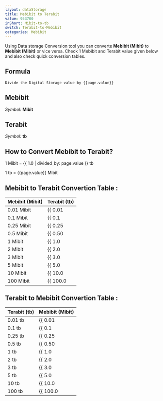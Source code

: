 ```yaml
---
layout: dataStorage
title: Mebibit to Terabit
value: 953700
inShort: Mibit-to-tb
switch: Terabit-to-Mebibit
categories: Mebibit
---
```


Using Data storage Conversion tool you can converte **Mebibit (Mibit)** to **Mebibit (Mibit)** or vice versa. Check 1 Mebibit and Terabit value given below and also check quick conversion tables.

## Formula
`Divide the Digital Storage value by {{page.value}}`

## Mebibit
*Symbol:* **Mibit**

## Terabit
*Symbol:* **tb**

## How to Convert Mebibit to Terabit?

1 Mibit = {{ 1.0 | divided_by: page.value }} tb

1 tb = {{page.value}} Mibit


## Mebibit to Terabit Convertion Table :

| Mebibit (Mibit) | Terabit (tb) |
| ---- | ---- |
| 0.01 Mibit | {{ 0.01 | divided_by: page.value }} tb |
| 0.1 Mibit | {{ 0.1 | divided_by: page.value }} tb |
| 0.25 Mibit | {{ 0.25 | divided_by: page.value }} tb |
| 0.5 Mibit | {{ 0.50 | divided_by: page.value }} tb |
| 1 Mibit | {{ 1.0 | divided_by: page.value }} tb |
| 2 Mibit | {{ 2.0 | divided_by: page.value }} tb |
| 3 Mibit | {{ 3.0 | divided_by: page.value }} tb |
| 5 Mibit | {{ 5.0 | divided_by: page.value }} tb |
| 10 Mibit | {{ 10.0 | divided_by: page.value }} tb |
| 100 Mibit | {{ 100.0 | divided_by: page.value }} tb |

## Terabit to Mebibit Convertion Table :

| Terabit (tb) | Mebibit (Mibit) |
| ---- | ---- |
| 0.01 tb | {{ 0.01 | times: page.value }} Mibit |
| 0.1 tb | {{ 0.1 | times: page.value }} Mibit |
| 0.25 tb | {{ 0.25 | times: page.value }} Mibit |
| 0.5 tb | {{ 0.50 | times: page.value }} Mibit |
| 1 tb | {{ 1.0 | times: page.value }} Mibit |
| 2 tb | {{ 2.0 | times: page.value }} Mibit |
| 3 tb | {{ 3.0 | times: page.value }} Mibit |
| 5 tb | {{ 5.0 | times: page.value }} Mibit |
| 10 tb | {{ 10.0 | times: page.value }} Mibit |
| 100 tb | {{ 100.0 | times: page.value }} Mibit |


<script>
document.getElementById('selectInput')[7].selected = true
document.getElementById('selectOutput')[14].selected = true
</script>
